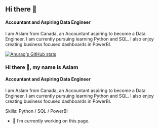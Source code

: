 ## Hi there 👋
#### Accountant and Aspiring Data Engineer

I am Aslam from Canada, an Accountant aspiring to become a Data Engineer. I am currently pursuing learning Python and SQL.
I also enjoy creating business focused dashboards in PowerBI.

[![Anurag's GitHub stats](https://github-readme-stats.vercel.app/api?username=aslamfaleel)](https://github.com/anuraghazra/github-readme-stats)


### Hi there 👋, my name is Aslam
#### Accountant and Aspiring Data Engineer
I am Aslam from Canada, an Accountant aspiring to become a Data Engineer. I am currently pursuing learning Python and SQL. I also enjoy creating business focused dashboards in PowerBI.

Skills: Python / SQL / PowerBI

- 🔭 I’m currently working on this page. 


<!--
**aslamfaleel/aslamfaleel** is a ✨ _special_ ✨ repository because its `README.md` (this file) appears on your GitHub profile.

Here are some ideas to get you started:

- 🔭 I’m currently working on Python and SQL.
- 🌱 I’m currently learning Python and SQL.
- 👯 I’m looking to collaborate on Python and SQL.
- 🤔 I’m looking for help with ...
- 💬 Ask me about Python and SQL
- 📫 How to reach me: aslamfaleel@outlook.com  
- 😄 Pronouns: He/Him
- ⚡ Fun fact: ...
-->
